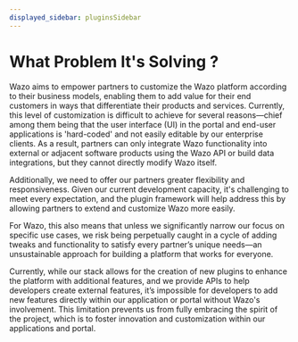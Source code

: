 ```yaml
---
displayed_sidebar: pluginsSidebar
---
```


# What Problem It's Solving ?

Wazo aims to empower partners to customize the Wazo platform according to their business models, enabling them to add value for their end customers in ways that differentiate their products and services. Currently, this level of customization is difficult to achieve for several reasons—chief among them being that the user interface (UI) in the portal and end-user applications is 'hard-coded' and not easily editable by our enterprise clients. As a result, partners can only integrate Wazo functionality into external or adjacent software products using the Wazo API or build data integrations, but they cannot directly modify Wazo itself.

Additionally, we need to offer our partners greater flexibility and responsiveness. Given our current development capacity, it's challenging to meet every expectation, and the plugin framework will help address this by allowing partners to extend and customize Wazo more easily.

For Wazo, this also means that unless we significantly narrow our focus on specific use cases, we risk being perpetually caught in a cycle of adding tweaks and functionality to satisfy every partner’s unique needs—an unsustainable approach for building a platform that works for everyone.

Currently, while our stack allows for the creation of new plugins to enhance the platform with additional features, and we provide APIs to help developers create external features, it’s impossible for developers to add new features directly within our application or portal without Wazo's involvement. This limitation prevents us from fully embracing the spirit of the project, which is to foster innovation and customization within our applications and portal.
